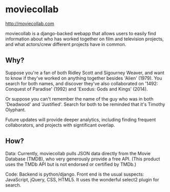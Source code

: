 # moviecollab
http://moviecollab.com 

moviecollab is a django-backed webapp that allows users to easily find information about who has worked together on film and television projects, and what actors/crew different projects have in common. 

## Why?

Suppose you're a fan of both Ridley Scott and Sigourney Weaver, and want to know if they've worked on anything together besides 'Alien' (1979). You search for both names, and discover they've also collaborated on '1492: Conquest of Paradise' (1992) and 'Exodus: Gods and Kings' (2014). 

Or suppose you can't remember the name of the guy who was in both 'Deadwood' and 'Justified'. Search for both to be reminded that it's Timothy Olyphant. 

Future updates will provide deeper analytics, including finding frequent collaborators, and projects with signtificant overlap.

## How?

Data: Currently, moviecollab pulls JSON data directly from the Movie Database (TMDB), who very generously provide a free API. (This product uses the TMDb API but is not endorsed or certified by TMDb.)

Code: Backend is python/django. Front end is the usual suspects: JavaScript, jQuery, CSS, HTML5. It uses the wonderful select2 plugin for search.
